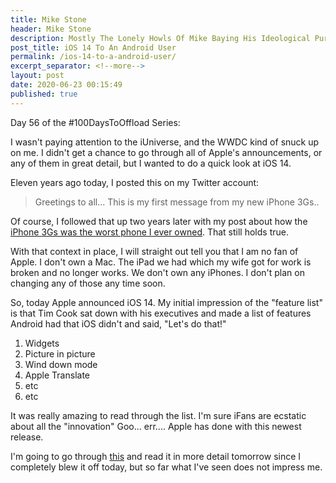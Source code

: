 ```yaml
---
title: Mike Stone
header: Mike Stone
description: Mostly The Lonely Howls Of Mike Baying His Ideological Purity At The Moon
post_title: iOS 14 To An Android User
permalink: /ios-14-to-a-android-user/
excerpt_separator: <!--more-->
layout: post
date: 2020-06-23 00:15:49
published: true
---
```


Day 56 of the #100DaysToOffload Series:

I wasn't paying attention to the iUniverse, and the WWDC kind of snuck up on me. I didn't get a chance to go through all of Apple's announcements, or any of them in great detail, but I wanted to do a quick look at iOS 14.

<!--more-->

Eleven years ago today, I posted this on my Twitter account:

> Greetings to all... This is my first message from my new iPhone 3Gs..

Of course, I followed that up two years later with my post about how the [iPhone 3Gs was the worst phone I ever owned](https://mikestone.me/iphone-3gs-the-worst-phone-ive-ever-owned). That still holds true.

With that context in place, I will straight out tell you that I am no fan of Apple. I don't own a Mac. The iPad we had which my wife got for work is broken and no longer works. We don't own any iPhones. I don't plan on changing any of those any time soon.

So, today Apple announced iOS 14. My initial impression of the "feature list" is that Tim Cook sat down with his executives and made a list of features Android had that iOS didn't and said, "Let's do that!"

1. Widgets
2. Picture in picture
3. Wind down mode
4. Apple Translate
5. etc
6. etc

It was really amazing to read through the list. I'm sure iFans are ecstatic about all the "innovation" Goo... err.... Apple has done with this newest release.

I'm going to go through [this](https://www.computerworld.com/article/3563751/wwdc-everything-apple-shared-at-its-big-developer-event.html) and read it in more detail tomorrow since I completely blew it off today, but so far what I've seen does not impress me. 
